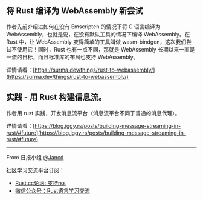 ## 将 Rust 编译为 WebAssembly 新尝试

作者先前介绍过如何在没有 Emscripten 的情况下将 C 语言编译为 WebAssembly，也就是说，在没有默认工具的情况下编译 WebAssembly。在 Rust 中，让 WebAssembly 变得简单的工具叫做 wasm-bindgen，这次我们尝试不使用它！同时，Rust 也有一点不同，那就是 WebAssembly 长期以来一直是一流的目标，而且标准库的布局也支持 WebAssembly。

详情请看：[https://surma.dev/things/rust-to-webassembly/](https://surma.dev/things/rust-to-webassembly/)

## 实践 - 用 Rust 构建信息流。

作者用 rust 实践，开发消息流平台（消息流平台不同于普通的消息代理）。

详情请看：[https://blog.iggy.rs/posts/building-message-streaming-in-rust/#future](https://blog.iggy.rs/posts/building-message-streaming-in-rust/#future)

---

From 日报小组 [@Jancd](https://github.com/Jancd)

社区学习交流平台订阅：
- [Rust.cc论坛: 支持rss](https://rustcc.cn/)
- [微信公众号：Rust语言学习交流](https://rustcc.cn/article?id=ed7c9379-d681-47cb-9532-0db97d883f62)
